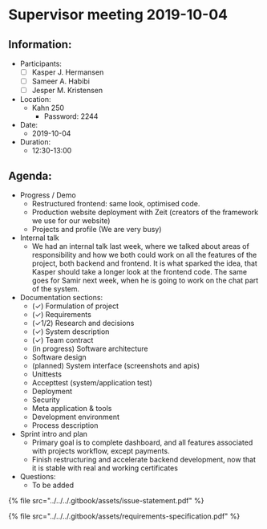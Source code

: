 # Supervisor meeting 2019-10-04

## Information:

* Participants:
  * [ ] Kasper J. Hermansen
  * [ ] Sameer A. Habibi
  * [ ] Jesper M. Kristensen
* Location:
  * Kahn 250
    * Password: 2244
* Date:
  * 2019-10-04
* Duration:
  * 12:30-13:00

## Agenda:

* Progress / Demo
  * Restructured frontend: same look, optimised code.
  * Production website deployment with Zeit \(creators of the framework we use for our website\)
  * Projects and profile \(We are very busy\)
* Internal talk
  * We had an internal talk last week, where we talked about areas of responsibility and how we both could work on all the features of the project, both backend and frontend. It is what sparked the idea, that Kasper should take a longer look at the frontend code. The same goes for Samir next week, when he is going to work on the chat part of the system.
* Documentation sections:
  * \(✓\) Formulation of project
  * \(✓\) Requirements
  * \(✓1/2\) Research and decisions
  * \(✓\) System description
  * \(✓\) Team contract
  * \(in progress\) Software architecture
  * Software design
  * \(planned\) System interface \(screenshots and apis\)
  * Unittests
  * Accepttest \(system/application test\)
  * Deployment
  * Security
  * Meta application & tools
  * Development environment
  * Process description
* Sprint intro and plan
  * Primary goal is to complete dashboard, and all features associated with projects workflow, except payments.
  * Finish restructuring and accelerate backend development, now that it is stable with real and working certificates
* Questions:
  * To be added

{% file src="../../../.gitbook/assets/issue-statement.pdf" %}

{% file src="../../../.gitbook/assets/requirements-specification.pdf" %}

